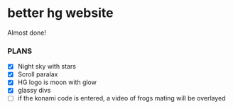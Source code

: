 # better hg website
Almost done!


### PLANS

- [X] Night sky with stars
- [X] Scroll paralax
- [X] HG logo is moon with glow
- [X] glassy divs
- [ ] if the konami code is entered, a video of frogs mating will be overlayed

